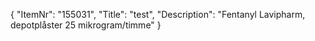{
  "ItemNr": "155031",
  "Title": "test",
  "Description": "Fentanyl Lavipharm, depotplåster 25 mikrogram/timme"
}